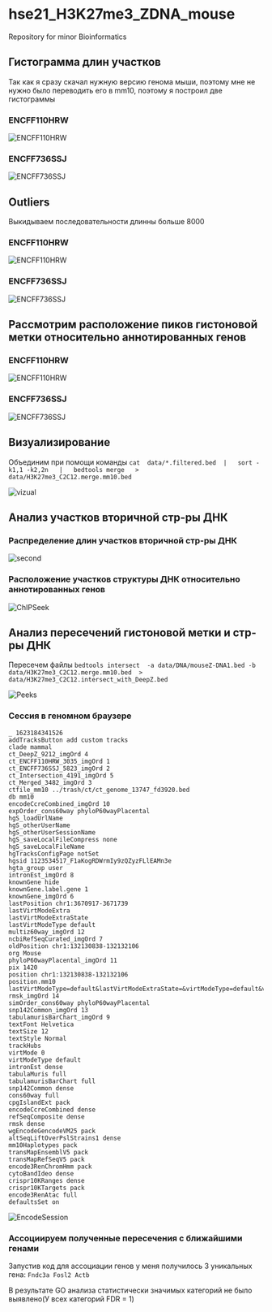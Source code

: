 # hse21_H3K27me3_ZDNA_mouse

Repository for minor Bioinformatics

## Гистограмма длин участков 

Так как я сразу скачал нужную версию генома мыши, поэтому мне не нужно было переводить его в mm10, поэтому я построил две гистограммы

### ENCFF110HRW

![ENCFF110HRW](images/len_hist.H3K27me3_C2C12.ENCFF110HRW.mm10.png)

### ENCFF736SSJ

![ENCFF736SSJ](images/len_hist.H3K27me3_C2C12.ENCFF736SSJ.mm10.png)

## Outliers
Выкидываем последовательности длинны больше 8000

### ENCFF110HRW

![ENCFF110HRW](images/filter_peaks.H3K27me3_C2C12.ENCFF110HRW.mm10.filtered.hist.png)

### ENCFF736SSJ

![ENCFF736SSJ](images/filter_peaks.H3K27me3_C2C12.ENCFF736SSJ.mm10.filtered.hist.png)

## Рассмотрим расположение пиков гистоновой метки относительно аннотированных генов

### ENCFF110HRW

![ENCFF110HRW](images/chip_seeker.H3K27me3_C2C12.ENCFF110HRW.mm10.plotAnnoPie.png)

### ENCFF736SSJ

![ENCFF736SSJ](images/chip_seeker.H3K27me3_C2C12.ENCFF736SSJ.mm10.plotAnnoPie.png)

## Визуализирование

Объединим при помощи команды
`
cat  data/*.filtered.bed  |   sort -k1,1 -k2,2n   |   bedtools merge   >  data/H3K27me3_C2C12.merge.mm10.bed
`

![vizual](images/encode.png)

## Анализ участков вторичной стр-ры ДНК

### Распределение длин участков вторичной стр-ры ДНК

![second](images/len_hist.mouseZ-DNA2.png)

### Расположение участков структуры ДНК относительно аннотированных генов

![ChIPSeek](images/chip_seeker.mouseZ-DNA2.plotAnnoPie.png)

## Анализ пересечений гистоновой метки и стр-ры ДНК

Пересечем файлы
`
bedtools intersect  -a data/DNA/mouseZ-DNA1.bed -b  data/H3K27me3_C2C12.merge.mm10.bed  >  data/H3K27me3_C2C12.intersect_with_DeepZ.bed
`

![Peeks](images/len_hist.H3K27me3_C2C12.intersect_with_DeepZ.png)

### Сессия в геномном браузере

```
_ 1623184341526
addTracksButton add custom tracks
clade mammal
ct_DeepZ_9212_imgOrd 4
ct_ENCFF110HRW_3035_imgOrd 1
ct_ENCFF736SSJ_5823_imgOrd 2
ct_Intersection_4191_imgOrd 5
ct_Merged_3482_imgOrd 3
ctfile_mm10 ../trash/ct/ct_genome_13747_fd3920.bed
db mm10
encodeCcreCombined_imgOrd 10
expOrder_cons60way phyloP60wayPlacental 
hgS_loadUrlName 
hgS_otherUserName 
hgS_otherUserSessionName 
hgS_saveLocalFileCompress none
hgS_saveLocalFileName 
hgTracksConfigPage notSet
hgsid 1123534517_F1aKogRDWrmIy9zQZyzFLlEAMn3e
hgta_group user
intronEst_imgOrd 8
knownGene hide
knownGene.label.gene 1
knownGene_imgOrd 6
lastPosition chr1:3670917-3671739
lastVirtModeExtra 
lastVirtModeExtraState 
lastVirtModeType default
multiz60way_imgOrd 12
ncbiRefSeqCurated_imgOrd 7
oldPosition chr1:132130838-132132106
org Mouse
phyloP60wayPlacental_imgOrd 11
pix 1420
position chr1:132130838-132132106
position.mm10 lastVirtModeType=default&lastVirtModeExtraState=&virtModeType=default&virtMode=0&nonVirtPosition=&position=chr1%3A132130838%2D132132106
rmsk_imgOrd 14
simOrder_cons60way phyloP60wayPlacental 
snp142Common_imgOrd 13
tabulamurisBarChart_imgOrd 9
textFont Helvetica
textSize 12
textStyle Normal
trackHubs 
virtMode 0
virtModeType default
intronEst dense
tabulaMuris full
tabulamurisBarChart full
snp142Common dense
cons60way full
cpgIslandExt pack
encodeCcreCombined dense
refSeqComposite dense
rmsk dense
wgEncodeGencodeVM25 pack
altSeqLiftOverPslStrains1 dense
mm10Haplotypes pack
transMapEnsemblV5 pack
transMapRefSeqV5 pack
encode3RenChromHmm pack
cytoBandIdeo dense
crispr10KRanges dense
crispr10KTargets pack
encode3RenAtac full
defaultsSet on
```
![EncodeSession](images/encode_session.png)

### Ассоциируем полученные пересечения с ближайшими генами

Запустив код для ассоциации генов у меня получилось 3 уникальных гена:
`
Fndc3a
Fosl2
Actb
`

В результате GO анализа статистически значимых категорий не было выявлено(У всех категорий FDR = 1)